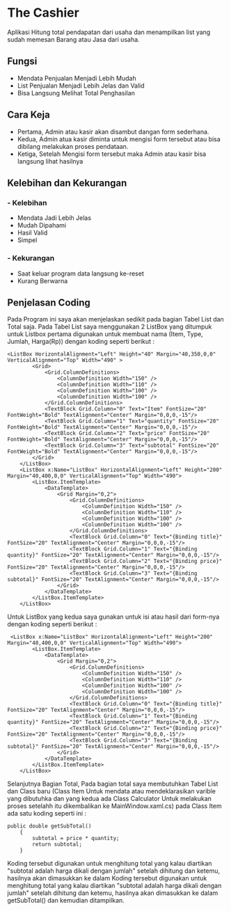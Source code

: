 # The Cashier

Aplikasi Hitung total pendapatan dari usaha dan menampilkan list yang sudah memesan Barang atau Jasa dari usaha.

## Fungsi
- Mendata Penjualan Menjadi Lebih Mudah
- List Penjualan Menjadi Lebih Jelas dan Valid
- Bisa Langsung Melihat Total Penghasilan

## Cara Keja
- Pertama, Admin atau kasir akan disambut dangan form sederhana.
- Kedua, Admin atua kasir diminta untuk mengisi form tersebut atau bisa dibilang melakukan proses pendataan.
-  Ketiga, Setelah Mengisi form tersebut maka Admin atau kasir bisa langsung lihat hasilnya

## Kelebihan dan Kekurangan
### - Kelebihan
- Mendata Jadi Lebih Jelas
- Mudah Dipahami
- Hasil Valid
- Simpel

### - Kekurangan
- Saat keluar program data langsung ke-reset
- Kurang Berwarna

## Penjelasan Coding
Pada Program ini saya akan menjelaskan sedikit pada bagian Tabel List dan Total saja. Pada Tabel List saya menggunakan 2 ListBox yang ditumpuk untuk Listbox pertama digunakan untuk membuat nama (Item, Type, Jumlah, Harga(Rp)) dengan koding seperti berikut : 
    
    <ListBox HorizontalAlignment="Left" Height="40" Margin="40,350,0,0" VerticalAlignment="Top" Width="490" >
            <Grid>
                <Grid.ColumnDefinitions>
                    <ColumnDefinition Width="150" />
                    <ColumnDefinition Width="110" />
                    <ColumnDefinition Width="100" />
                    <ColumnDefinition Width="100" />
                </Grid.ColumnDefinitions>
                <TextBlock Grid.Column="0" Text="Item" FontSize="20" FontWeight="Bold" TextAlignment="Center" Margin="0,0,0,-15"/>
                <TextBlock Grid.Column="1" Text="quantity" FontSize="20" FontWeight="Bold" TextAlignment="Center" Margin="0,0,0,-15"/>
                <TextBlock Grid.Column="2" Text="price" FontSize="20" FontWeight="Bold" TextAlignment="Center" Margin="0,0,0,-15"/>
                <TextBlock Grid.Column="3" Text="subtotal" FontSize="20" FontWeight="Bold" TextAlignment="Center" Margin="0,0,0,-15"/>
            </Grid>
        </ListBox>
        <ListBox x:Name="ListBox" HorizontalAlignment="Left" Height="200" Margin="40,400,0,0" VerticalAlignment="Top" Width="490">
            <ListBox.ItemTemplate>
                <DataTemplate>
                    <Grid Margin="0,2">
                        <Grid.ColumnDefinitions>
                            <ColumnDefinition Width="150" />
                            <ColumnDefinition Width="110" />
                            <ColumnDefinition Width="100" />
                            <ColumnDefinition Width="100" />
                        </Grid.ColumnDefinitions>
                        <TextBlock Grid.Column="0" Text="{Binding title}" FontSize="20" TextAlignment="Center" Margin="0,0,0,-15"/>
                        <TextBlock Grid.Column="1" Text="{Binding quantity}" FontSize="20" TextAlignment="Center" Margin="0,0,0,-15"/>
                        <TextBlock Grid.Column="2" Text="{Binding price}" FontSize="20" TextAlignment="Center" Margin="0,0,0,-15"/>
                        <TextBlock Grid.Column="3" Text="{Binding subtotal}" FontSize="20" TextAlignment="Center" Margin="0,0,0,-15"/>
                    </Grid>
                </DataTemplate>
            </ListBox.ItemTemplate>
        </ListBox>

Untuk ListBox yang kedua saya gunakan untuk isi atau hasil dari form-nya dengan koding seperti berikut : 

     <ListBox x:Name="ListBox" HorizontalAlignment="Left" Height="200" Margin="40,400,0,0" VerticalAlignment="Top" Width="490">
            <ListBox.ItemTemplate>
                <DataTemplate>
                    <Grid Margin="0,2">
                        <Grid.ColumnDefinitions>
                            <ColumnDefinition Width="150" />
                            <ColumnDefinition Width="110" />
                            <ColumnDefinition Width="100" />
                            <ColumnDefinition Width="100" />
                        </Grid.ColumnDefinitions>
                        <TextBlock Grid.Column="0" Text="{Binding title}" FontSize="20" TextAlignment="Center" Margin="0,0,0,-15"/>
                        <TextBlock Grid.Column="1" Text="{Binding quantity}" FontSize="20" TextAlignment="Center" Margin="0,0,0,-15"/>
                        <TextBlock Grid.Column="2" Text="{Binding price}" FontSize="20" TextAlignment="Center" Margin="0,0,0,-15"/>
                        <TextBlock Grid.Column="3" Text="{Binding subtotal}" FontSize="20" TextAlignment="Center" Margin="0,0,0,-15"/>
                    </Grid>
                </DataTemplate>
            </ListBox.ItemTemplate>
        </ListBox>

Selanjutnya Bagian Total, Pada bagian total saya membutuhkan Tabel List dan Class baru (Class Item Untuk mendata atau mendeklarasikan varible yang dibutuhka dan yang kedua ada Class Calculator Untuk melakukan proses setelahh itu dikembalikan ke MainWindow.xaml.cs) pada Class Item ada satu koding seperti ini : 

    public double getSubTotal()
        {
            subtotal = price * quantity;
            return subtotal;
        }

Koding tersebut digunakan untuk menghitung total yang kalau diartikan "subtotal adalah harga dikali dengan jumlah" setelah dihitung dan ketemu, hasilnya akan dimasukkan ke dalam Koding tersebut digunakan untuk menghitung total yang kalau diartikan "subtotal adalah harga dikali dengan jumlah" setelah dihitung dan ketemu, hasilnya akan dimasukkan ke dalam getSubTotal() dan kemudian ditampilkan.
